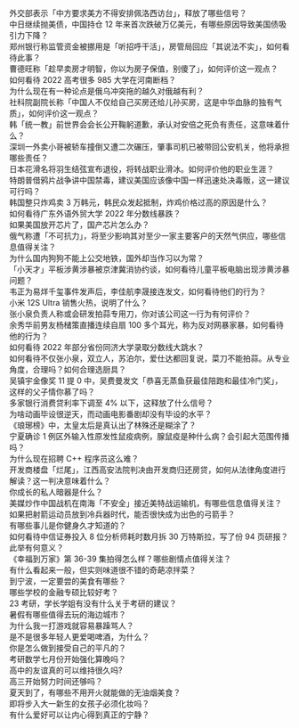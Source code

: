 外交部表示「中方要求美方不得安排佩洛西访台」，释放了哪些信号？  
中日继续抛美债，中国持仓 12 年来首次跌破万亿美元，有哪些原因导致美国债吸引力下降？  
郑州银行称监管资金被挪用是「听招呼干活」，房管局回应「其说法不实」，如何看待此事？  
曹德旺称「趁早卖房才明智，你以为房子保值，别傻了」，如何评价这一观点？  
如何看待 2022 高考很多 985 大学在河南断档？  
为什么现在有一种论点是俄乌冲突拖的越久对俄越有利？  
社科院副院长称「中国人不仅给自己买房还给儿孙买房，这是中华血脉的独有气质」，如何评价这一观点？  
韩「统一教」前世界会会长公开鞠躬道歉，承认对安倍之死负有责任，这意味着什么？  
深圳一外卖小哥被轿车撞倒又遭二次碾压，肇事司机已被带回公安机关，他将承担哪些责任？  
日本花滑名将羽生结弦宣布退役，将转战职业滑冰。如何评价他的职业生涯？  
特朗普借鸦片战争讲中国禁毒，建议美国应该像中国一样迅速处决毒贩，这一建议可行吗？  
韩国整只炸鸡卖 3 万韩元，韩民众发起抵制，炸鸡价格过高的原因是什么？  
如何看待广东外语外贸大学 2022 年分数线暴跌？  
如果美国放开芯片了，国产芯片怎么办？  
俄气称遭「不可抗力」，将至少影响其对至少一家主要客户的天然气供应，哪些信息值得关注？  
为什么国内狗狗不能上公交地铁，国外却当作习以为常？  
「小天才」平板涉黄涉暴被京津冀消协约谈，如何看待儿童平板电脑出现涉黄涉暴问题？  
韦正为易烊千玺事件发声后，李佳航李晟接连发文，如何看待他们的行为？  
小米 12S Ultra 销售火热，说明了什么？  
张小泉负责人称或会研发拍蒜专用刀，你对该公司这一行为有何评价？  
余秀华前男友杨槠策直播连续自扇 100 多个耳光，称为反对网暴家暴，如何看待他的行为？  
如何看待 2022 年部分省份同济大学录取分数线大跳水？  
如何看待不仅张小泉，双立人，苏泊尔，爱仕达都回复说，菜刀不能拍蒜。从专业角度，合理吗？如何合理选厨具？  
吴镇宇金像奖 11 提 0 中，吴费曼发文「恭喜无蒸鱼获最佳陪跑和最佳冷门奖」，这样的父子情你慕了吗？  
多家银行消费贷利率下调至 4% 以下，这释放了什么信号？  
为啥动画毕设很逆天，而动画电影番剧却没有毕设的水平？  
《琅琊榜》中，太皇太后是真认出了林殊还是糊涂了？  
宁夏确诊 1 例区外输入性原发性鼠疫病例，腺鼠疫是种什么病？会引起大范围传播吗？  
为什么现在招聘 C++ 程序员这么难？  
开发商楼盘「烂尾」，江西高安法院判决由开发商归还房贷，如何从法律角度进行解读？这一判决意味着什么？  
你成长的私人暗器是什么？  
美媒炒作中国战机在南海「不安全」接近美特战运输机，有哪些信息值得关注？  
如果把射箭运动员放到冷兵器时代，能否很快成为出色的弓箭手？  
有哪些事儿是你健身久才知道的？  
如何看待中信证券投入 8 位分析师耗时数月拆 30 万特斯拉，写了份 94 页研报？ 此举有何意义？  
《幸福到万家》第 36-39 集拍得怎么样？哪些剧情点值得关注？  
有什么看起来一般，但实则味道很不错的奇葩凉拌菜？  
到宁波，一定要尝的美食有哪些？  
哪些学校的金融专硕比较好考？  
23 考研，学长学姐有没有什么关于考研的建议？  
暑假有哪些值得去玩的海边城市？  
为什么我一打游戏就容易暴躁骂人？  
是不是很多年轻人更爱喝啤酒，为什么？  
你是怎么做到接受自己的平凡的？  
考研数学七月份开始强化算晚吗？  
高中的友谊真的可以维持很久吗?  
高三开始努力时间还够吗？  
夏天到了，有哪些不用开火就能做的无油烟美食？  
即将步入大一新生的女孩子必须化妆吗？  
有什么爱好可以让内心得到真正的宁静？  
